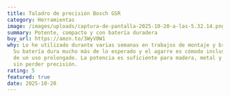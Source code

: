 ```yaml
---
title: Taladro de precisión Bosch GSR
category: Herramientas
image: /images/uploads/captura-de-pantalla-2025-10-20-a-las-5.32.14.png
summary: Potente, compacto y con batería duradera
buy_url: https://amzn.to/3WyV0W1
why: Lo he utilizado durante varias semanas en trabajos de montaje y bricolaje.
  Su batería dura mucho más de lo esperado y el agarre es cómodo incluso después
  de un uso prolongado. La potencia es suficiente para madera, metal y pladur
  sin perder precisión.
rating: 5
featured: true
date: 2025-10-20
---
```

